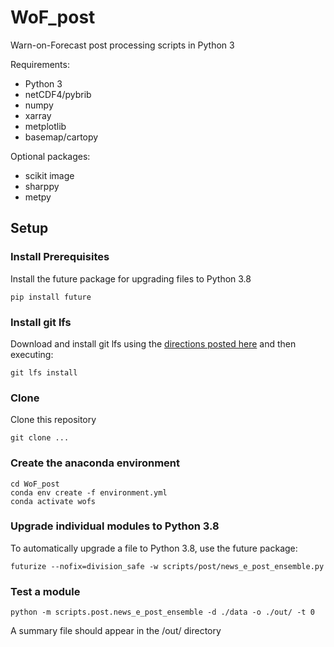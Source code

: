 # WoF_post
Warn-on-Forecast post processing scripts in Python 3

Requirements:

  - Python 3
  - netCDF4/pybrib
  - numpy
  - xarray
  - metplotlib
  - basemap/cartopy
  
Optional packages:

  - scikit image
  - sharppy
  - metpy

## Setup

### Install Prerequisites
Install the future package for upgrading files to Python 3.8
```
pip install future
```

### Install git lfs
Download and install git lfs using the [directions posted here](https://help.github.com/en/github/managing-large-files/installing-git-large-file-storage) and then executing:
```
git lfs install
```

### Clone 
Clone this repository
```
git clone ...
```

### Create the anaconda environment
```
cd WoF_post
conda env create -f environment.yml
conda activate wofs
```

### Upgrade individual modules to Python 3.8
To automatically upgrade a file to Python 3.8, use the future package:
```
futurize --nofix=division_safe -w scripts/post/news_e_post_ensemble.py
```

### Test a module
```
python -m scripts.post.news_e_post_ensemble -d ./data -o ./out/ -t 0
```
A summary file should appear in the /out/ directory
